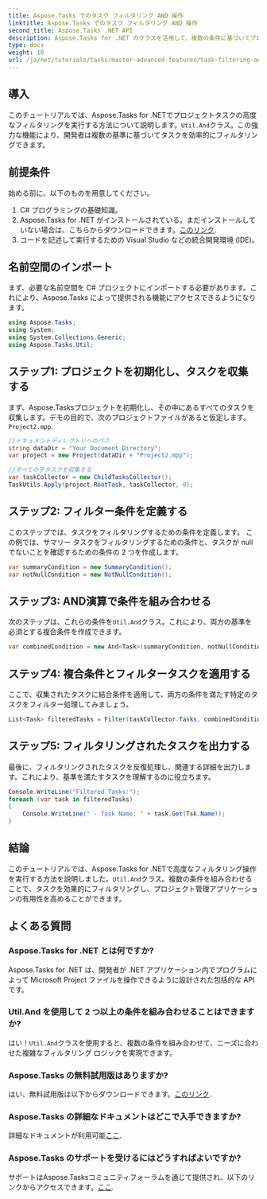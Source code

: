 ```yaml
---
title: Aspose.Tasks でのタスク フィルタリング AND 操作
linktitle: Aspose.Tasks でのタスク フィルタリング AND 操作
second_title: Aspose.Tasks .NET API
description: Aspose.Tasks for .NET のクラスを活用して、複数の条件に基づいてプロジェクト タスクをフィルター処理する方法を学びます。サマリー タスクや null 以外の属性などの基準を組み合わせます。
type: docs
weight: 10
url: /ja/net/tutorials/tasks/master-advanced-features/task-filtering-and-operation/
---
```

## 導入

このチュートリアルでは、Aspose.Tasks for .NETでプロジェクトタスクの高度なフィルタリングを実行する方法について説明します。`Util.And`クラス。この強力な機能により、開発者は複数の基準に基づいてタスクを効率的にフィルタリングできます。

## 前提条件

始める前に、以下のものを用意してください。

1. C# プログラミングの基礎知識。
2.  Aspose.Tasks for .NET がインストールされている。まだインストールしていない場合は、こちらからダウンロードできます。[このリンク](https://releases.aspose.com/tasks/net/).
3. コードを記述して実行するための Visual Studio などの統合開発環境 (IDE)。

## 名前空間のインポート

まず、必要な名前空間を C# プロジェクトにインポートする必要があります。これにより、Aspose.Tasks によって提供される機能にアクセスできるようになります。

```csharp
using Aspose.Tasks;
using System;
using System.Collections.Generic;
using Aspose.Tasks.Util;

```

## ステップ1: プロジェクトを初期化し、タスクを収集する

まず、Aspose.Tasksプロジェクトを初期化し、その中にあるすべてのタスクを収集します。デモの目的で、次のプロジェクトファイルがあると仮定します。`Project2.mpp`.

```csharp
//ドキュメントディレクトリへのパス
string dataDir = "Your Document Directory";
var project = new Project(dataDir + "Project2.mpp");

//すべての子タスクを収集する
var taskCollector = new ChildTasksCollector();
TaskUtils.Apply(project.RootTask, taskCollector, 0);
```

## ステップ2: フィルター条件を定義する

このステップでは、タスクをフィルタリングするための条件を定義します。 この例では、サマリー タスクをフィルタリングするための条件と、タスクが null でないことを確認するための条件の 2 つを作成します。

```csharp
var summaryCondition = new SummaryCondition();
var notNullCondition = new NotNullCondition();
```

## ステップ3: AND演算で条件を組み合わせる

次のステップは、これらの条件を`Util.And`クラス。これにより、両方の基準を必須とする複合条件を作成できます。

```csharp
var combinedCondition = new And<Task>(summaryCondition, notNullCondition);
```

## ステップ4: 複合条件とフィルタータスクを適用する

ここで、収集されたタスクに結合条件を適用して、両方の条件を満たす特定のタスクをフィルター処理してみましょう。

```csharp
List<Task> filteredTasks = Filter(taskCollector.Tasks, combinedCondition);
```

## ステップ5: フィルタリングされたタスクを出力する

最後に、フィルタリングされたタスクを反復処理し、関連する詳細を出力します。これにより、基準を満たすタスクを理解するのに役立ちます。

```csharp
Console.WriteLine("Filtered Tasks:");
foreach (var task in filteredTasks)
{
    Console.WriteLine(" - Task Name: " + task.Get(Tsk.Name));
}
```

## 結論

このチュートリアルでは、Aspose.Tasks for .NETで高度なフィルタリング操作を実行する方法を説明しました。`Util.And`クラス。複数の条件を組み合わせることで、タスクを効果的にフィルタリングし、プロジェクト管理アプリケーションの有用性を高めることができます。

## よくある質問

### Aspose.Tasks for .NET とは何ですか?

Aspose.Tasks for .NET は、開発者が .NET アプリケーション内でプログラムによって Microsoft Project ファイルを操作できるように設計された包括的な API です。

### Util.And を使用して 2 つ以上の条件を組み合わせることはできますか?

はい！`Util.And`クラスを使用すると、複数の条件を組み合わせて、ニーズに合わせた複雑なフィルタリング ロジックを実現できます。

### Aspose.Tasks の無料試用版はありますか?

はい、無料試用版は以下からダウンロードできます。[このリンク](https://releases.aspose.com/).

### Aspose.Tasks の詳細なドキュメントはどこで入手できますか?

詳細なドキュメントが利用可能[ここ](https://reference.aspose.com/tasks/net/).

### Aspose.Tasks のサポートを受けるにはどうすればよいですか?

サポートはAspose.Tasksコミュニティフォーラムを通じて提供され、以下のリンクからアクセスできます。[ここ](https://forum.aspose.com/c/tasks/15).
